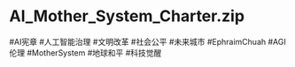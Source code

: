 # AI_Mother_System_Charter.zip
#AI宪章 #人工智能治理 #文明改革 #社会公平 #未来城市 #EphraimChuah #AGI伦理 #MotherSystem #地球和平 #科技觉醒
